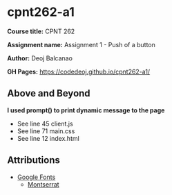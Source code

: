 # cpnt262-a1
**Course title:** CPNT 262

**Assignment name:** Assignment 1 - Push of a button

**Author:** Deoj Balcanao

**GH Pages:** https://codedeoj.github.io/cpnt262-a1/
## Above and Beyond
**I used prompt() to print dynamic message to the page**
- See line 45 client.js
- See line 71 main.css
- See line 12 index.html

## Attributions
- [Google Fonts](https://fonts.google.com/)
  - [Montserrat](https://fonts.google.com/specimen/Montserrat?query=montse#styles)

